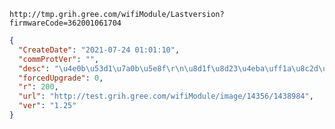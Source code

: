 `http://tmp.grih.gree.com/wifiModule/Lastversion?firmwareCode=362001061704`

```json
{
  "CreateDate": "2021-07-24 01:01:10",
  "commProtVer": "",
  "desc": "\u4e0b\u53d1\u7a0b\u5e8f\r\n\u8d1f\u8d23\u4eba\uff1a\u8c2d\u9e3f\u5f6a",
  "forcedUpgrade": 0,
  "r": 200,
  "url": "http://test.grih.gree.com/wifiModule/image/14356/1438984",
  "ver": "1.25"
}
```
